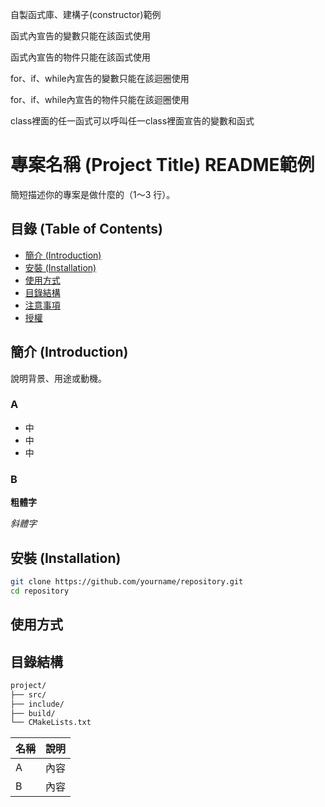 自製函式庫、建構子(constructor)範例

函式內宣告的變數只能在該函式使用

函式內宣告的物件只能在該函式使用

for、if、while內宣告的變數只能在該迴圈使用

for、if、while內宣告的物件只能在該迴圈使用

class裡面的任一函式可以呼叫任一class裡面宣告的變數和函式

# 專案名稱 (Project Title) README範例
簡短描述你的專案是做什麼的（1～3 行）。

## 目錄 (Table of Contents)
- [簡介 (Introduction)](#簡介-Introduction)
- [安裝 (Installation)](#安裝-Installation)
- [使用方式](#使用方式)
- [目錄結構](#目錄結構)
- [注意事項](#注意事項)
- [授權](#授權)

## 簡介 (Introduction)
說明背景、用途或動機。
### A
- 中
- 中
- 中
### B
**粗體字**

*斜體字*

## 安裝 (Installation)
```bash
git clone https://github.com/yourname/repository.git
cd repository
```

## 使用方式

## 目錄結構
```bash
project/
├── src/
├── include/
├── build/
└── CMakeLists.txt
```
| 名稱 | 說明 |
|------|------|
| A    | 內容 |
| B    | 內容 |

